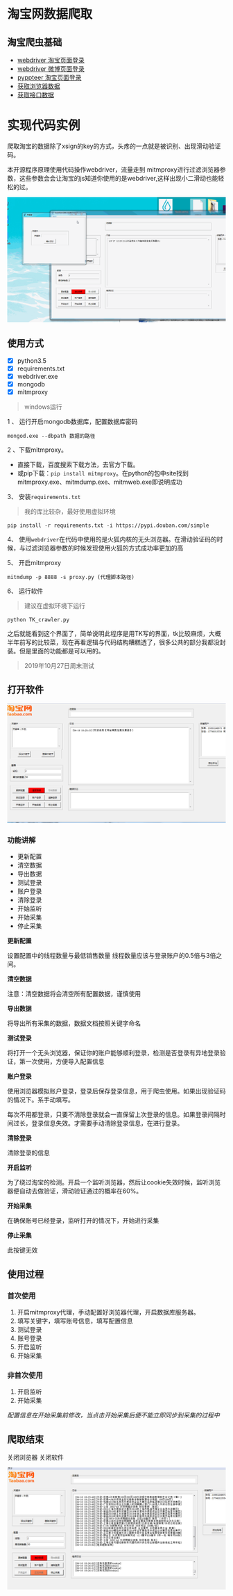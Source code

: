 
# 淘宝网数据爬取

## 淘宝爬虫基础

* [webdriver 淘宝页面登录](待完善)
* [webdriver 微博页面登录](待完善)
* [pyppteer 淘宝页面登录](待完善)
* [获取浏览器数据](待完善)
* [获取接口数据](待完善)

# 实现代码实例

爬取淘宝的数据除了xsign的key的方式，头疼的一点就是被识别、出现滑动验证码。

本开源程序原理使用代码操作webdriver，流量走到 mitmproxy进行过滤浏览器参数，这些参数会会让淘宝的js知道你使用的是webdriver,这样出现小二滑动也能轻松的过。

![](https://raw.githubusercontent.com/Hatcat123/GraphicBed/master/Img/20191027124113.gif)


## 使用方式

- [x] python3.5
- [x] requirements.txt
- [x] webdriver.exe
- [x] mongodb
- [x] mitmproxy

>windows运行

1 、 运行开启mongodb数据库，配置数据库密码 

```
mongod.exe --dbpath 数据的路径

```

2 、下载mitmproxy。

 - 直接下载，百度搜索下载方法，去官方下载。
 - 或pip下载：`pip install mitmproxy`。在python的包中site找到mitmproxy.exe、mitmdump.exe、mitmweb.exe即说明成功

3、 安装`requirements.txt`

>我的库比较杂，最好使用虚拟环境

```
pip install -r requirements.txt -i https://pypi.douban.com/simple
```

4、 使用`webdriver`在代码中使用的是火狐内核的无头浏览器。在滑动验证码的时候，与过滤浏览器参数的时候发现使用火狐的方式成功率更加的高

5、 开启mitmproxy

```
mitmdump -p 8888 -s proxy.py (代理脚本路径)
```
6、 运行软件

> 建议在虚拟环境下运行

```
python TK_crawler.py
```
之后就能看到这个界面了，简单说明此程序是用TK写的界面，tk比较麻烦，大概半年前写的比较菜，现在再看逻辑与代码结构糟糕透了，很多公共的部分我都没封装。但是里面的功能都是可以用的。
>2019年10月27日周末测试

## 打开软件

![](https://raw.githubusercontent.com/Hatcat123/GraphicBed/master/Img/20190416182559.png)

### 功能讲解

- 更新配置
- 清空数据
- 导出数据
- 测试登录
- 账户登录
- 清除登录
- 开始监听
- 开始采集
- 停止采集 

**更新配置**

设置配置中的线程数量与最低销售数量
线程数量应该与登录账户的0.5倍与3倍之间。

**清空数据**

注意：清空数据将会清空所有配置数据，谨慎使用

**导出数据**

 将导出所有采集的数据，数据文档按照关键字命名

**测试登录**

将打开一个无头浏览器，保证你的账户能够顺利登录，检测是否登录有异地登录验证，第一次使用，方便导入配置信息

**账户登录**

使用浏览器模拟账户登录，登录后保存登录信息，用于爬虫使用。如果出现验证码的情况下。系手动填写。

每次不用都登录，只要不清除登录就会一直保留上次登录的信息。如果登录间隔时间过长，登录信息失效。才需要手动清除登录信息，在进行登录。

**清除登录**

清除登录的信息

**开启监听** 

为了绕过淘宝的检测。开启一个监听浏览器，然后让cookie失效时候，监听浏览器便自动去做验证，滑动验证通过的概率在60%。

**开始采集**

在确保账号已经登录，监听打开的情况下，开始进行采集

**停止采集**

此按键无效

## 使用过程

### 首次使用

1. 开启mitmproxy代理，手动配置好浏览器代理，开启数据库服务器。
2. 填写关键字，填写账号信息，填写配置信息
3. 测试登录
4. 账号登录
5. 开启监听
6. 开始采集

### 非首次使用


1. 开启监听
2. 开始采集

*配置信息在开始采集前修改，当点击开始采集后便不能立即同步到采集的过程中*

## 爬取结束

关闭浏览器 关闭软件

![](https://raw.githubusercontent.com/Hatcat123/GraphicBed/master/Img/20190416182442.png)

